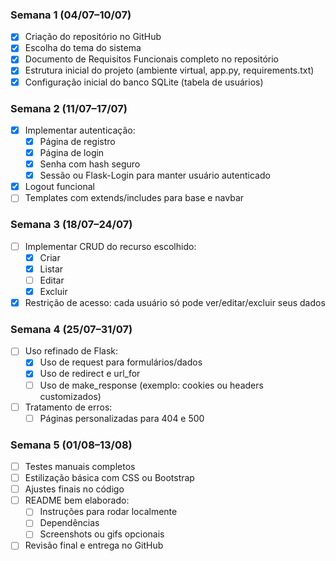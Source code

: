 ### Semana 1 (04/07–10/07)
- [x] Criação do repositório no GitHub 
- [x] Escolha do tema do sistema 
- [x] Documento de Requisitos Funcionais completo no repositório 
- [x] Estrutura inicial do projeto (ambiente virtual, app.py, requirements.txt) 
- [x] Configuração inicial do banco SQLite (tabela de usuários) 

### Semana 2 (11/07–17/07)
- [x] Implementar autenticação: 
    - [x] Página de registro 
    - [x] Página de login 
    - [x] Senha com hash seguro 
    - [x] Sessão ou Flask-Login para manter usuário autenticado 
- [x] Logout funcional 
- [ ] Templates com extends/includes para base e navbar

### Semana 3 (18/07–24/07)
- [ ] Implementar CRUD do recurso escolhido:
    - [x] Criar
    - [x] Listar
    - [ ] Editar
    - [x] Excluir
- [x] Restrição de acesso: cada usuário só pode ver/editar/excluir seus dados

### Semana 4 (25/07–31/07)
- [ ] Uso refinado de Flask:
    - [x] Uso de request para formulários/dados
    - [x] Uso de redirect e url_for 
    - [ ] Uso de make_response (exemplo: cookies ou headers customizados)
- [ ] Tratamento de erros:
    - [ ] Páginas personalizadas para 404 e 500

### Semana 5 (01/08–13/08)
- [ ] Testes manuais completos
- [ ] Estilização básica com CSS ou Bootstrap
- [ ] Ajustes finais no código
- [ ] README bem elaborado:
    - [ ] Instruções para rodar localmente
    - [ ] Dependências
    - [ ] Screenshots ou gifs opcionais
- [ ] Revisão final e entrega no GitHub
